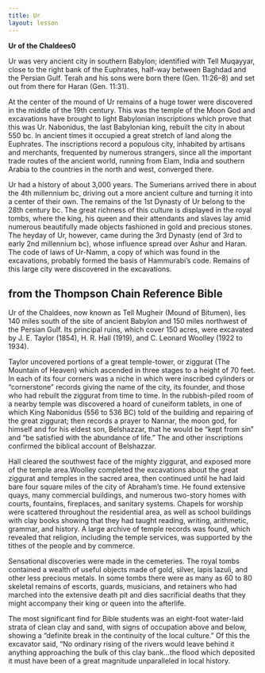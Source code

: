 ```yaml
---
title: Ur
layout: lesson
---
```



**Ur of the Chaldees0**

Ur was very ancient city in southern Babylon; identified with Tell
Muqayyar, close to the right bank of the Euphrates, half-way between
Baghdad and the Persian Gulf. Terah and his sons were born there (Gen.
11:26–8) and set out from there for Haran (Gen. 11:31).

At the center of the mound of Ur remains of a huge tower were discovered
in the middle of the 19th century. This was the temple of the Moon God
and excavations have brought to light Babylonian inscriptions which
prove that this was Ur. Nabonidus, the last Babylonian king, rebuilt the
city in about 550 bc. In ancient times it occupied a great stretch of
land along the Euphrates. The inscriptions record a populous city,
inhabited by artisans and merchants, frequented by numerous strangers,
since all the important trade routes of the ancient world, running from
Elam, India and southern Arabia to the countries in the north and west,
converged there.

Ur had a history of about 3,000 years. The Sumerians arrived there in
about the 4th millennium bc, driving out a more ancient culture and
turning it into a center of their own. The remains of the 1st Dynasty of
Ur belong to the 28th century bc. The great richness of this culture is
displayed in the royal tombs, where the king, his queen and their
attendants and slaves lay amid numerous beautifully made objects
fashioned in gold and precious stones. The heyday of Ur, however, came
during the 3rd Dynasty (end of 3rd to early 2nd millennium bc), whose
influence spread over Ashur and Haran. The code of laws of Ur-Namm, a
copy of which was found in the excavations, probably formed the basis of
Hammurabi’s code. Remains of this large city were discovered in the
excavations.

from the Thompson Chain Reference Bible
---------------------------------------

Ur of the Chaldees, now known as Tell Mugheir (Mound of Bitumen), lies
140 miles south of the site of ancient Babylon and 150 miles northwest
of the Persian Gulf. Its principal ruins, which cover 150 acres, were
excavated by J. E. Taylor (1854), H. R. Hall (1919), and C. Leonard
Woolley (1922 to 1934).

Taylor uncovered portions of a great temple-tower, or ziggurat (The
Mountain of Heaven) which ascended in three stages to a height of 70
feet. In each of its four corners was a niche in which were inscribed
cylinders or “cornerstone” records giving the name of the city, its
founder, and those who had rebuilt the ziggurat from time to time. In
the rubbish-piled room of a nearby temple was discovered a hoard of
cuneiform tablets, in one of which King Nabonidus (556 to 536 BC) told
of the building and repairing of the great ziggurat; then records a
prayer to Nannar, the moon god, for himself and for his eldest son,
Belshazzar, that he would be “kept from sin” and “be satisfied with the
abundance of life.” The and other inscriptions confirmed the biblical
account of Belshazzar.

Hall cleared the southwest face of the mighty ziggurat, and exposed more
of the temple area.Woolley completed the excavations about the great
ziggurat and temples in the sacred area, then continued until he had
laid bare four square miles of the city of Abraham’s time. He found
extensive quays, many commercial buildings, and numerous two-story homes
with courts, fountains, fireplaces, and sanitary systems. Chapels for
worship were scattered throughout the residential area, as well as
school buildings with clay books showing that they had taught reading,
writing, arithmetic, grammar, and history. A large archive of temple
records was found, which revealed that religion, including the temple
services, was supported by the tithes of the people and by commerce.

Sensational discoveries were made in the cemeteries. The royal tombs
contained a wealth of useful objects made of gold, silver, lapis lazuli,
and other less precious metals. In some tombs there were as many as 60
to 80 skeletal remains of escorts, guards, musicians, and retainers who
had marched into the extensive death pit and dies sacrificial deaths
that they might accompany their king or queen into the afterlife.

The most significant find for Bible students was an eight-foot
water-laid strata of clean clay and sand, with signs of occupation above
and below, showing a “definite break in the continuity of the local
culture.” Of this the excavator said, “No ordinary rising of the rivers
would leave behind it anything approaching the bulk of this clay
bank…the flood which deposited it must have been of a great magnitude
unparalleled in local history.

